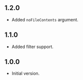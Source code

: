 ## 1.2.0

- Added `noFileContents` argument.

## 1.1.0

- Added filter support.

## 1.0.0

- Initial version.
